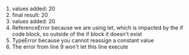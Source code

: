 1. values added: 20
2. final result: 20
3. values added: 20
4. ReferenceError because we are using let, which is impacted by the if code block, so outside of the if block it doesn't exist
5. TypeError because you cannot reassign a constant value
6. The error from line 9 won't let this line execute

